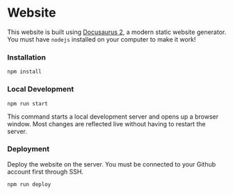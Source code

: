 # Website

This website is built using [Docusaurus 2](https://docusaurus.io/), a modern static website generator.
You must have `nodejs` installed on your computer to make it work!

### Installation

```
npm install
```

### Local Development

```
npm run start
```

This command starts a local development server and opens up a browser window. Most changes are reflected live without having to restart the server.

### Deployment

Deploy the website on the server. You must be connected to your Github account
first through SSH.

```
npm run deploy
```
